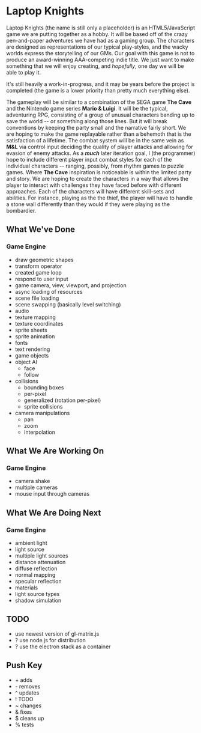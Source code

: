 # Laptop Knights
Laptop Knights (the name is still only a placeholder) is an HTML5/JavaScript
game we are putting together as a hobby. It will be based off of the crazy
pen-and-paper adventures we have had as a gaming group. The characters are
designed as representations of our typical play-styles, and the wacky worlds
express the storytelling of our GMs. Our goal with this game is not to produce
an award-winning AAA-competing indie title. We just want to make something that
we will enjoy creating, and _hopefully_, one day we will be able to play it.

It's still heavily a work-in-progress, and it may be years before the project is
completed (the game is a lower priority than pretty much everything else).

The gameplay will be similar to a combination of the SEGA game __The Cave__ and
the Nintendo game series __Mario & Luigi__. It will be the typical, adventuring
RPG, consisting of a group of unusual characters banding up to save the world --
or something along those lines. But it will break conventions by keeping the
party small and the narrative fairly short. We are hoping to make the game
replayable rather than a behemoth that is the satisfaction of a lifetime. The
combat system will be in the same vein as __M&L__ via control input deciding the
quality of player attacks and allowing for evasion of enemy attacks. As a
___much___ later iteration goal, I (the programmer) hope to include different
player input combat styles for each of the individual characters -- ranging,
possibly, from rhythm games to puzzle games. Where __The Cave__ inspiration is
noticeable is within the limited party and story. We are hoping to create the
characters in a way that allows the player to interact with challenges they have
faced before with different approaches. Each of the characters will have
different skill-sets and abilities. For instance, playing as the the thief, the
player will have to handle a stone wall differently than they would if they were
playing as the bombardier.

## What We've Done
### Game Engine
* draw geometric shapes
* transform operator
* created game loop
* respond to user input
* game camera, view, viewport, and projection
* async loading of resources
* scene file loading
* scene swapping (basically level switching)
* audio
* texture mapping
* texture coordinates
* sprite sheets
* sprite animation
* fonts
* text rendering
* game objects
* object AI
  * face
  * follow
* collisions
  * bounding boxes
  * per-pixel
  * generalized (rotation per-pixel)
  * sprite collisions
* camera manipulations
  * pan
  * zoom
  * interpolation

## What We Are Working On
### Game Engine
* camera shake
* multiple cameras
* mouse input through cameras

## What We Are Doing Next
### Game Engine
* ambient light
* light source
* multiple light sources
* distance attenuation
* diffuse reflection
* normal mapping
* specular reflection
* materials
* light source types
* shadow simulation

## TODO
* use newest version of gl-matrix.js
* ? use node.js for distribution
* ? use the electron stack as a container

## Push Key
* \+ adds
* \- removes
* ^ updates
* ! TODO
* ~ changes
* & fixes
* $ cleans up
* % tests
